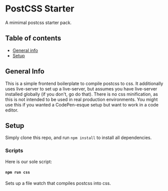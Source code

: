 # PostCSS Starter

A mimimal postcss starter pack.

## Table of contents

- [General info](#general-info)
- [Setup](#setup)

## General Info

This is a simple frontend boilerplate to compile postcss to css. It additionally uses live-server to set up a live-server, but assumes you have live-server installed globally (if you don't, go do that). There is no css minification, as this is not intended to be used in real production environments. You might use this if you wanted a CodePen-esque setup but want to work in a code editor.

## Setup

Simply clone this repo, and run `npm install` to install all dependencies.

### Scripts

Here is our sole script:

#### `npm run css`

Sets up a file watch that compiles postcss into css.

